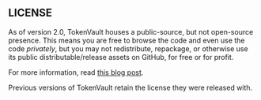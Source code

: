 ## LICENSE

As of version 2.0, TokenVault houses a public-source, but not open-source presence. This means you are free to browse the code and even use the code *privately*, but you may not redistribute, repackage, or otherwise use its public distributable/release assets on GitHub, for free or for profit.

For more information, read [this blog post](https://blog.standardnotes.com/why-tokenvault-is-going-public-source/).

Previous versions of TokenVault retain the license they were released with.